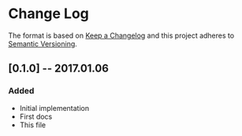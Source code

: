 # Change Log

The format is based on [Keep a Changelog](http://keepachangelog.com/) 
and this project adheres to [Semantic Versioning](http://semver.org/).

## [0.1.0] -- 2017.01.06
### Added
- Initial implementation
- First docs
- This file